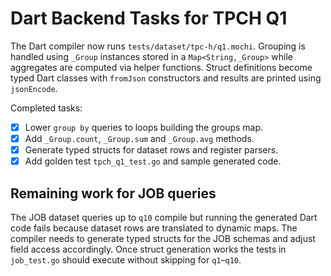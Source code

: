 # Dart Backend Tasks for TPCH Q1

The Dart compiler now runs `tests/dataset/tpc-h/q1.mochi`. Grouping is handled
using `_Group` instances stored in a `Map<String,_Group>` while aggregates are
computed via helper functions. Struct definitions become typed Dart classes with
`fromJson` constructors and results are printed using `jsonEncode`.

Completed tasks:

- [x] Lower `group by` queries to loops building the groups map.
- [x] Add `_Group.count`, `_Group.sum` and `_Group.avg` methods.
- [x] Generate typed structs for dataset rows and register parsers.
- [x] Add golden test `tpch_q1_test.go` and sample generated code.

## Remaining work for JOB queries

The JOB dataset queries up to `q10` compile but running the generated Dart code
fails because dataset rows are translated to dynamic maps. The compiler needs to
generate typed structs for the JOB schemas and adjust field access accordingly.
Once struct generation works the tests in `job_test.go` should execute without
skipping for `q1`–`q10`.
